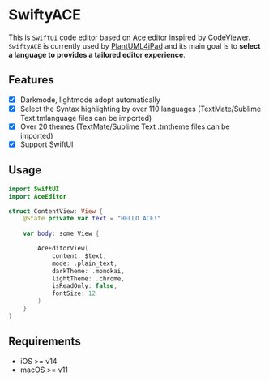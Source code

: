 # SwiftyACE

This is `SwiftUI` code editor based on [Ace editor] inspired by [CodeViewer]. `SwiftyACE` is currently used by [PlantUML4iPad] and its main goal is to **select a language to provides a tailored editor experience**.

## Features

- [x] Darkmode, lightmode adopt automatically
- [x] Select the Syntax highlighting by over 110 languages (TextMate/Sublime Text.tmlanguage files can be imported)
- [x] Over 20 themes (TextMate/Sublime Text .tmtheme files can be imported)
- [x] Support SwiftUI

## Usage

```Swift
import SwiftUI
import AceEditor

struct ContentView: View {
    @State private var text = "HELLO ACE!"
    
    var body: some View {

        AceEditorView(
            content: $text,
            mode: .plain_text,
            darkTheme: .monokai,
            lightTheme: .chrome,
            isReadOnly: false,
            fontSize: 12
        )
    }
}

```

## Requirements
- iOS >= v14
- macOS >= v11


[Ace Editor]: https://ace.c9.io
[PlantUML4iPad]: https://github.com/bsorrentino/PlantUML4iPad
[CodeViewer]: https://github.com/dwarvesf/CodeViewer
